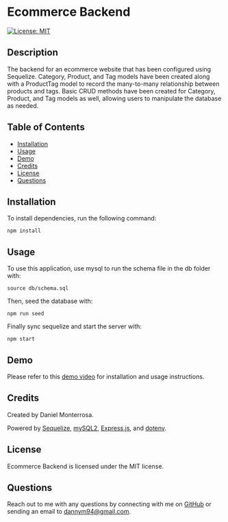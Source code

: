 # Ecommerce Backend

[![License: MIT](https://img.shields.io/badge/License-MIT-yellow.svg)](https://opensource.org/licenses/MIT)

## Description
The backend for an ecommerce website that has been configured using Sequelize. Category, Product, and Tag models have been created along with a ProductTag model to record the many-to-many relationship between products and tags. Basic CRUD methods have been created for Category, Product, and Tag models as well, allowing users to manipulate the database as needed.

## Table of Contents
* [Installation](#installation)
* [Usage](#usage)
* [Demo](#demo)
* [Credits](#credits)
* [License](#license)
* [Questions](#questions)

## Installation
To install dependencies, run the following command:
```
npm install
```

## Usage
To use this application, use mysql to run the schema file in the db folder with:
```
source db/schema.sql
```
Then, seed the database with:
```
npm run seed
```
Finally sync sequelize and start the server with:
```
npm start
```

## Demo
Please refer to this [demo video](https://drive.google.com/file/d/1LunO1mKf_8yYeqBThZ-76N2yky635yH0/view) for installation and usage instructions.

## Credits
Created by Daniel Monterrosa.

Powered by [Sequelize](https://www.npmjs.com/package/sequelize), [mySQL2](https://www.npmjs.com/package/mysql2), [Express.js](https://www.npmjs.com/package/express), and [dotenv](https://www.npmjs.com/package/dotenv).

## License
Ecommerce Backend is licensed under the MIT license.

## Questions
Reach out to me with any questions by connecting with me on [GitHub](https://github.com/Dannymont94) or sending an email to dannym94@gmail.com.